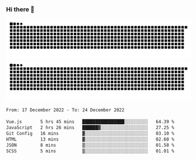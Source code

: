 ### Hi there 👋

![GitHub Snake Light](https://raw.githubusercontent.com/jichangee/jichangee/output/github-snake.svg#gh-light-mode-only)
![GitHub Snake dark](https://raw.githubusercontent.com/jichangee/jichangee/output/github-snake-dark.svg#gh-dark-mode-only)

<!--START_SECTION:waka-->

```text
From: 17 December 2022 - To: 24 December 2022

Vue.js       5 hrs 45 mins   ████████████████░░░░░░░░░   64.39 %
JavaScript   2 hrs 26 mins   ██████▓░░░░░░░░░░░░░░░░░░   27.25 %
Git Config   16 mins         ▓░░░░░░░░░░░░░░░░░░░░░░░░   03.10 %
HTML         13 mins         ▓░░░░░░░░░░░░░░░░░░░░░░░░   02.60 %
JSON         8 mins          ▒░░░░░░░░░░░░░░░░░░░░░░░░   01.58 %
SCSS         5 mins          ▒░░░░░░░░░░░░░░░░░░░░░░░░   01.01 %
```

<!--END_SECTION:waka-->

<!--
![GitHub Snake Light](github-snake.svg#gh-light-mode-only)
![GitHub Snake dark](github-snake-dark.svg#gh-dark-mode-only)
-->

<!--
**jichangee/jichangee** is a ✨ _special_ ✨ repository because its `README.md` (this file) appears on your GitHub profile.

Here are some ideas to get you started:

- 🔭 I’m currently working on ...
- 🌱 I’m currently learning ...
- 👯 I’m looking to collaborate on ...
- 🤔 I’m looking for help with ...
- 💬 Ask me about ...
- 📫 How to reach me: ...
- 😄 Pronouns: ...
- ⚡ Fun fact: ...
-->
